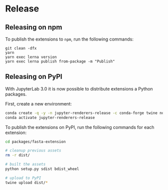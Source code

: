 # Release

## Releasing on npm

To publish the extensions to `npm`, run the following commands:

```
git clean -dfx
yarn
yarn exec lerna version
yarn exec lerna publish from-package -m "Publish"
```

## Releasing on PyPI

With JupyterLab 3.0 it is now possible to distribute extensions a Python packages.

First, create a new environment:

```bash
conda create -q -y -n jupyter-renderers-release -c conda-forge twine nodejs jupyter-packaging jupyterlab
conda activate jupyter-renderers-release
```

To publish the extensions on PyPI, run the following commands for each extension:

```bash
cd packages/fasta-extension

# cleanup previous assets
rm -r dist/

# built the assets
python setup.py sdist bdist_wheel

# upload to PyPI
twine upload dist/*
```
